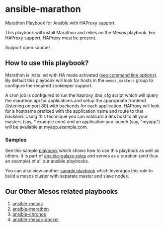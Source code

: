 ansible-marathon
=============

Marathon Playbook for Ansible with HAProxy support.

This playbook will install Marathon and relies on the Mesos playbook. For HAProxy support, HAProxy must be present.

Support open source!

## How to use this playbook?

Marathon is installed with HA mode activated [(see command line options)](https://github.com/mesosphere/marathon#command-line-options). By default this playbook will look for hosts in the ```mesos_masters``` group to configure the required zookeeper support.

A cron job is configured to run the haproxy_dns_cfg script which will query the marathon api for applications and setup the appropriate frontend (listening on port 80) with backends for each application. HAProxy will look for a hostname prefixed with the application name and route to that backend. Using this technique you can wildcard a dns host to all your masters (say, *.example.com) and an application you launch (say, "myapp") will be available at myapp.example.com.

### Samples
See this sample [playbook](https://github.com/AnsibleShipyard/ansible-galaxy-roles/blob/master/playbook.yml)
which shows how to use this playbook as well as others. It is part of [ansible-galaxy-roles](https://github.com/AnsibleShipyard/ansible-galaxy-roles) and
serves as a curation (and thus an example) of all our ansible playbooks.

You can also view another [sample playbook](https://github.com/mhamrah/ansible-mesos-playbook) which leverages this role to build a mesos cluster with separate master and slave nodes.

## Our Other Mesos related playbooks

1. [ansible-mesos](https://github.com/AnsibleShipyard/ansible-mesos)
1. [ansible-marathon](https://github.com/AnsibleShipyard/ansible-marathon)
1. [ansible-chronos](https://github.com/AnsibleShipyard/ansible-chronos)
1. [ansible-mesos-docker](https://github.com/AnsibleShipyard/ansible-mesos-docker)
